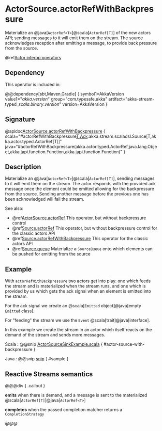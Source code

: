 # ActorSource.actorRefWithBackpressure

Materialize an @java[`ActorRef<T>`]@scala[`ActorRef[T]`] of the new actors API; sending messages to it will emit them on the stream. The source acknowledges reception after emitting a message, to provide back pressure from the source.

@ref[Actor interop operators](../index.md#actor-interop-operators)

## Dependency

This operator is included in:

@@dependency[sbt,Maven,Gradle] {
  symbol1=AkkaVersion
  value1="$akka.version$"
  group="com.typesafe.akka"
  artifact="akka-stream-typed_$scala.binary.version$"
  version=AkkaVersion
}

## Signature

@apidoc[ActorSource.actorRefWithBackpressure](ActorSource$) { scala="#actorRefWithBackpressure[T,Ack](ackTo:akka.actor.typed.ActorRef[Ack],ackMessage:Ack,completionMatcher:PartialFunction[T,akka.stream.CompletionStrategy],failureMatcher:PartialFunction[T,Throwable]):akka.stream.scaladsl.Source[T,akka.actor.typed.ActorRef[T]]" java="#actorRefWithBackpressure(akka.actor.typed.ActorRef,java.lang.Object,akka.japi.function.Function,akka.japi.function.Function)" }

## Description

Materialize an @java[`ActorRef<T>`]@scala[`ActorRef[T]`], sending messages to it will emit them on the stream. The actor responds with the provided ack message
once the element could be emitted allowing for the backpressure from the source. Sending another message before the previous one has been acknowledged will fail the stream.

See also:

* @ref[ActorSource.actorRef](actorRef.md) This operator, but without backpressure control
* @ref[Source.actorRef](../Source/actorRef.md) This operator, but without backpressure control for the classic actors API
* @ref[Source.actorRefWithBackpressure](../Source/actorRefWithBackpressure.md) This operator for the classic actors API
* @ref[Source.queue](../Source/queue.md) Materialize a `SourceQueue` onto which elements can be pushed for emitting from the source

## Example

With `actorRefWithBackpressure` two actors get into play: one which feeds the stream and is materialized when the stream runs, and one which is provided by us which gets the ack signal when an element is emitted into the stream.

For the ack signal we create an @scala[`Emitted` object]@java[empty `Emitted` class].

For "feeding" the stream we use the `Event` @scala[trait]@java[interface].

In this example we create the stream in an actor which itself reacts on the demand of the stream and sends more messages.


Scala
:  @@snip [ActorSourceSinkExample.scala](/akka-stream-typed/src/test/scala/docs/akka/stream/typed/ActorSourceSinkExample.scala) { #actor-source-with-backpressure }

Java
:  @@snip [snip](/akka-stream-typed/src/test/java/docs/akka/stream/typed/ActorSourceWithBackpressureExample.java) { #sample }

## Reactive Streams semantics

@@@div { .callout }

**emits** when there is demand, and a message is sent to the materialized @scala[`ActorRef[T]`]@java[`ActorRef<T>`]

**completes** when the passed completion matcher returns a `CompletionStrategy`

@@@
